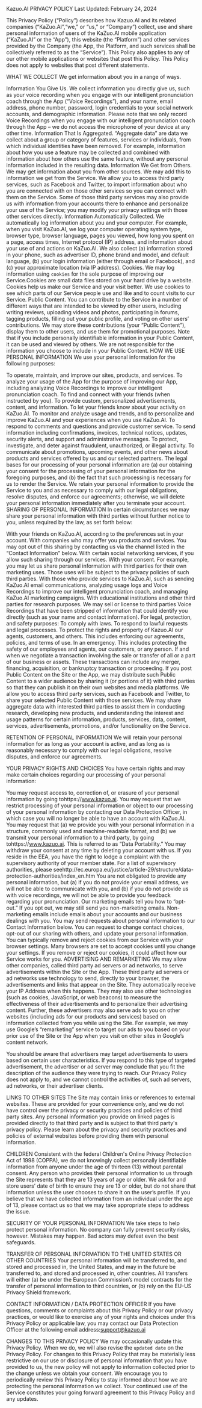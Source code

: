 Kazuo.AI PRIVACY POLICY
Last Updated: February 24, 2024

This Privacy Policy (“Policy”) describes how Kazuo.AI and its related companies (“KaZuo.AI”,“we,” or “us,” or “Company”) collect, use and share personal information of users of the KaZuo.AI mobile application (“KaZuo.AI” or the “App”), this website (the “Platform”) and other services provided by the Company (the App, the Platform, and such services shall be collectively referred to as the “Service”). This Policy also applies to any of our other mobile applications or websites that post this Policy. This Policy does not apply to websites that post different statements.

WHAT WE COLLECT
We get information about you in a range of ways.

Information You Give Us. We collect information you directly give us, such as your voice recording when you engage with our intelligent pronunciation coach through the App (“Voice Recordings”), and your‎ name,‎ email address,‎ phone number,‎ password, login credentials to your social network accounts, and demographic information. Please note that we only record Voice Recordings when you engage with our intelligent pronunciation coach through the App – we do not access the microphone of your device at any other time.
Information That Is Aggregated. “Aggregate data” are data we collect about a group or category of features, services or individuals, from which individual identities have been removed. For example, information about how you use a feature may be collected and combined with information about how others use the same feature, without any personal information included in the resulting data.
Information We Get from Others. We may get information about you from other sources. We may add this to information we get from the Service. We allow you to access third party services, such as Facebook and Twitter, to import information about who you are connected with on those other services so you can connect with them on the Service. Some of those third party services may also provide us with information from your accounts there to enhance and personalize your use of the Service; you may modify your privacy settings with those other services directly.
Information Automatically Collected. We automatically log information about you and your computer. For example, when you visit KaZuo.AI, we log‎ your computer operating system type,‎ browser type,‎ browser language,‎ pages you viewed,‎ how long you spent on a page,‎ access times,‎ Internet protocol (IP) address, and information about your use of and actions on KaZuo.AI. We also collect (a) information stored in your phone, such as advertiser ID, phone brand and model, and default language, (b) your login information (either through email or Facebook), and (c) your approximate location (via IP address).
Cookies. We may log information using `cookies` for the sole purpose of improving our Service.Cookies are small data files stored on your hard drive by a website. Cookies help us make our Service and your visit better. We use cookies to see which parts of our Service people use and like and to count visits to our Service.
Public Content. You can contribute to the Service in a number of different ways that are intended to be viewed by other users, including writing reviews, uploading videos and photos, participating in forums, tagging products, filling out your public profile, and voting on other users’ contributions. We may store these contributions (your “Public Content”), display them to other users, and use them for promotional purposes. Note that if you include personally identifiable information in your Public Content, it can be used and viewed by others. We are not responsible for the information you choose to include in your Public Content.
HOW WE USE PERSONAL INFORMATION
We use your personal information for the following purposes:

To operate, maintain, and improve our sites, products, and services.
To analyze your usage of the App for the purpose of improving our App, including analyzing Voice Recordings to improve our intelligent pronunciation coach.
To find and connect with your friends (when instructed by you).
To provide custom, personalized advertisements, content, and information.
To let your friends know about your activity on KaZuo.AI.
To monitor and analyze usage and trends, and to personalize and improve KaZuo.AI and your experiences when you use KaZuo.AI.
To respond to comments and questions and provide customer service.
To send information including confirmations, invoices, technical notices, updates, security alerts, and support and administrative messages.
To protect, investigate, and deter against fraudulent, unauthorized, or illegal activity.
To communicate about promotions, upcoming events, and other news about products and services offered by us and our selected partners. The legal bases for our processing of your personal information are (a) our obtaining your consent for the processing of your personal information for the foregoing purposes, and (b) the fact that such processing is necessary for us to render the Service. We retain your personal information to provide the Service to you and as necessary to comply with our legal obligations, resolve disputes, and enforce our agreements; otherwise, we will delete your personal information immediately after you terminate your account.
SHARING OF PERSONAL INFORMATION
In certain circumstances we may share your personal information with third parties without further notice to you, unless required by the law, as set forth below:

With your friends on KaZuo.AI, according to the preferences set in your account.
With companies who may offer you products and services. You may opt out of this sharing by contacting us via the channel listed in the “Contact Information” below.
With certain social networking services, if you allow such sharing through our services.
With your consent. For example, you may let us share personal information with third parties for their own marketing uses. Those uses will be subject to the privacy policies of such third parties.
With those who provide services to KaZuo.AI, such as sending KaZuo.AI email communications, analyzing usage logs and Voice Recordings to improve our intelligent pronunciation coach, and managing KaZuo.AI marketing campaigns.
With educational institutions and other third parties for research purposes.
We may sell or license to third parties Voice Recordings that have been stripped of information that could identify you directly (such as your name and contact information).
For legal, protection, and safety purposes:
To comply with laws.
To respond to lawful requests and legal processes.
To protect the rights and property of Kazuo.AI our agents, customers, and others. This includes enforcing our agreements, policies, and terms of use.
In an emergency. This includes protecting the safety of our employees and agents, our customers, or any person.
If and when we negotiate a transaction involving the sale or transfer of all or a part of our business or assets. These transactions can include any merger, financing, acquisition, or bankruptcy transaction or proceeding.
If you post Public Content on the Site or the App, we may distribute such Public Content to a wider audience by sharing it (or portions of it) with third parties so that they can publish it on their own websites and media platforms. We allow you to access third party services, such as Facebook and Twitter, to share your selected Public Content with those services.
We may share aggregate data with interested third parties to assist them in conducting research, developing new products, and understanding the interest and usage patterns for certain information, products, services, data, content, services, advertisements, promotions, and/or functionality on the Service.

RETENTION OF PERSONAL INFORMATION
We will retain your personal information for as long as your account is active, and as long as is reasonably necessary to comply with our legal obligations, resolve disputes, and enforce our agreements.

YOUR PRIVACY RIGHTS AND CHOICES
You have certain rights and may make certain choices regarding our processing of your personal information:

You may request access to, correction of, or erasure of your personal information by going tohttps://www.kazuo.ai.
You may request that we restrict processing of your personal information or object to our processing of your personal information by contacting our Data Protection Officer, in which case you will no longer be able to have an account with KaZuo.AI.
You may request that (a) we provide you with your personal information in a structure, commonly used and machine-readable format, and (b) we transmit your personal information to a third party, by going tohttps://www.kazuo.ai. This is referred to as “Data Portability.”
You may withdraw your consent at any time by deleting your account with us.
If you reside in the EEA, you have the right to lodge a complaint with the supervisory authority of your member state. For a list of supervisory authorities, please seehttp://ec.europa.eu/justice/article-29/structure/data-protection-authorities/index_en.htm
You are not obligated to provide any personal information, but (a) if you do not provide your email address, we will not be able to communicate with you, and (b) if you do not provide us with voice recordings, we will not be able to provide you feedback regarding your pronunciation.
Our marketing emails tell you how to “opt-out.” If you opt out, we may still send you non-marketing emails. Non-marketing emails include emails about your accounts and our business dealings with you.
You may send requests about personal information to our Contact Information below. You can request to change contact choices, opt-out of our sharing with others, and update your personal information.
You can typically remove and reject cookies from our Service with your browser settings. Many browsers are set to accept cookies until you change your settings. If you remove or reject our cookies, it could affect how our Service works for you.
ADVERTISING AND REMARKETING
We may allow other companies, called third party ad servers or ad networks, to serve advertisements within the Site or the App. These third party ad servers or ad networks use technology to send, directly to your browser, the advertisements and links that appear on the Site. They automatically receive your IP Address when this happens. They may also use other technologies (such as cookies, JavaScript, or web beacons) to measure the effectiveness of their advertisements and to personalize their advertising content. Further, these advertisers may also serve ads to you on other websites (including ads for our products and services) based on information collected from you while using the Site. For example, we may use Google’s “remarketing” service to target our ads to you based on your prior use of the Site or the App when you visit on other sites in Google’s content network.

You should be aware that advertisers may target advertisements to users based on certain user characteristics. If you respond to this type of targeted advertisement, the advertiser or ad server may conclude that you fit the description of the audience they were trying to reach. Our Privacy Policy does not apply to, and we cannot control the activities of, such ad servers, ad networks, or their advertiser clients.

LINKS TO OTHER SITES
The Site may contain links or references to external websites. These are provided for your convenience only, and we do not have control over the privacy or security practices and policies of third party sites. Any personal information you provide on linked pages is provided directly to that third party and is subject to that third party's privacy policy. Please learn about the privacy and security practices and policies of external websites before providing them with personal information.

CHILDREN
Consistent with the federal Children's Online Privacy Protection Act of 1998 (COPPA), we do not knowingly collect personally identifiable information from anyone under the age of thirteen (13) without parental consent. Any person who provides their personal information to us through the Site represents that they are 13 years of age or older. We ask for and store users’ date of birth to ensure they are 13 or older, but do not share that information unless the user chooses to share it on the user’s profile. If you believe that we have collected information from an individual under the age of 13, please contact us so that we may take appropriate steps to address the issue.

SECURITY OF YOUR PERSONAL INFORMATION
We take steps to help protect personal information. No company can fully prevent security risks, however. Mistakes may happen. Bad actors may defeat even the best safeguards.

TRANSFER OF PERSONAL INFORMATION TO THE UNITED STATES OR OTHER COUNTRIES
Your personal information will be transferred to, and stored and processed in, the United States, and may in the future be transferred to, and stored and processed in, other countries. All transfers will either (a) be under the European Commission’s model contracts for the transfer of personal information to third countries, or (b) rely on the EU-US Privacy Shield framework.

CONTACT INFORMATION / DATA PROTECTION OFFICER
If you have questions, comments or complaints about this Privacy Policy or our privacy practices, or would like to exercise any of your rights and choices under this Privacy Policy or applicable law, you may contact our Data Protection Officer at the following email address:support@kazuo.ai

CHANGES TO THIS PRIVACY POLICY
We may occasionally update this Privacy Policy. When we do, we will also revise the `updated date` on the Privacy Policy. For changes to this Privacy Policy that may be materially less restrictive on our use or disclosure of personal information that you have provided to us, the new policy will not apply to information collected prior to the change unless we obtain your consent. We encourage you to periodically review this Privacy Policy to stay informed about how we are protecting the personal information we collect. Your continued use of the Service constitutes your going forward agreement to this Privacy Policy and any updates.